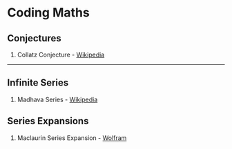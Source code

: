 # Coding Maths

## Conjectures
1. Collatz Conjecture - [Wikipedia](https://en.wikipedia.org/wiki/Collatz_conjecture#:~:text=The%20Collatz%20conjecture%20is%20one,every%20positive%20integer%20into%201.)

<hr>

## Infinite Series
1. Madhava Series - [Wikipedia](https://en.wikipedia.org/wiki/Madhava_series)


## Series Expansions
1. Maclaurin Series Expansion - [Wolfram](https://mathworld.wolfram.com/MaclaurinSeries.html)